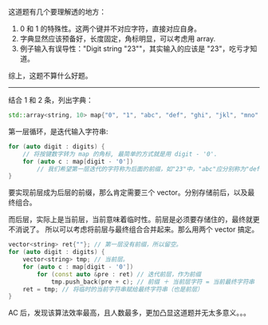 这道题有几个要理解透的地方：

1. 0 和 1 的特殊性。这两个键并不对应字符，直接对应自身。
2. 字典显然应该预备好，长度固定，角标明显，可以考虑用 array.
3. 例子输入有误导性："Digit string "23""，其实输入的应该是 "23"，吃亏才知道。

综上，这题不算什么好题。

-----

结合 1 和 2 条，列出字典：

```cpp
std::array<string, 10> map{"0", "1", "abc", "def", "ghi", "jkl", "mno", "pqrs", "tuv", "wxyz"};
```

第一层循环，是迭代输入字符串:
```cpp
for (auto digit : digits) {
    // 将按键数字转为 map 的角标, 最简单的方式就是用 digit - '0'.
    for (auto c : map[digit - '0'])
        // 我们希望第一层迭代的字符称为后面的前缀，如"23"中，"abc"应分别称为"def"的前缀。
}
```

要实现前层成为后层的前缀，那么肯定需要三个 vector<string>。分别存储前后，以及最终组合。

而后层，实际上是当前层，当前意味着临时性。前层是必须要存储住的，最终就更不消说了。
所以可以考虑将前层与最终组合合并起来。那么用两个 vector<string> 搞定。

```cpp
vector<string> ret{""}; // 第一层没有前缀，所以留空。
for (auto digit : digits) {
    vector<string> tmp; // 当前层。
    for (auto c : map[digit - '0'])
        for (const auto &pre : ret) // 迭代前层，作为前缀
            tmp.push_back(pre + c); // 前缀 ＋ 当前层字符 = 当前最终字符串
    ret = tmp; // 将临时的当前字符串赋给最终字符串（也是前层）
}
```

AC 后，发现该算法效率最高，且人数最多，更加凸显这道题并无太多意义。。。
